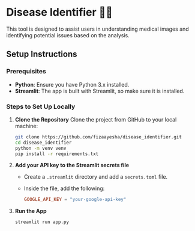# Disease Identifier 🧑‍⚕️

This tool is designed to assist users in understanding medical images and identifying potential issues based on the analysis.

## Setup Instructions

### Prerequisites

- **Python**: Ensure you have Python 3.x installed.
- **Streamlit**: The app is built with Streamlit, so make sure it is installed.

### Steps to Set Up Locally

1. **Clone the Repository**
   Clone the project from GitHub to your local machine:
   ```bash
   git clone https://github.com/fizaayesha/disease_identifier.git
   cd disease_identifier
   python -m venv venv
   pip install -r requirements.txt

2. **Add your API key to the Streamlit secrets file**

   - Create a `.streamlit` directory and add a `secrets.toml` file.
   - Inside the file, add the following:

     ```toml
     GOOGLE_API_KEY = "your-google-api-key"
     ```
3. **Run the App**
    ```bash
    streamlit run app.py
